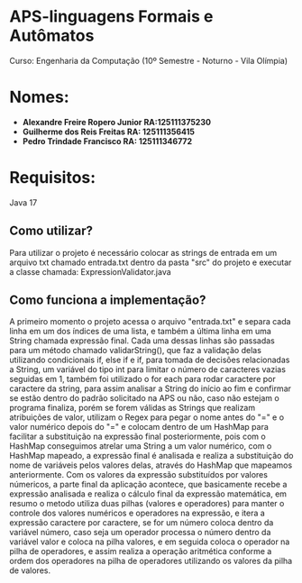 # APS-linguagens Formais e Autômatos
Curso: Engenharia da Computação (10º Semestre - Noturno - Vila Olímpia)  

# Nomes:  

- **Alexandre Freire Ropero Junior RA:125111375230**    
- **Guilherme dos Reis Freitas RA: 125111356415**   
- **Pedro Trindade Francisco RA: 125111346772**  

# Requisitos:  
Java 17  

## Como utilizar?  
Para utilizar o projeto é necessário colocar as strings de entrada em um arquivo txt chamado entrada.txt dentro da pasta "src" do projeto e executar a classe chamada: ExpressionValidator.java  

## Como funciona a implementação?  
A primeiro momento o projeto acessa o arquivo "entrada.txt" e separa cada linha em um dos índices de uma lista, e também a última linha em uma String chamada expressão final. Cada uma dessas linhas são passadas para um método chamado validarString(), que faz a validação  delas utilizando condicionais if, else if e if, para tomada de decisões relacionadas a String, um variável do tipo int para limitar o número de caracteres vazias seguidas em 1, também foi utilizado o for each para rodar caractere por caractere da string, para assim analisar a String do início ao fim e confirmar se estão dentro do padrão solicitado na APS ou não, caso não estejam o programa finaliza, porém se forem válidas as Strings que realizam atribuições de valor, utilizam o Regex para pegar o nome antes do "=" e o valor numérico depois do "=" e colocam dentro de um HashMap para facilitar a substituição na expressão final posteriormente, pois com o HashMap conseguimos atrelar uma String a um valor numérico, com o HashMap mapeado, a expressão final é analisada e realiza a substituição do nome de variáveis pelos valores delas, através do HashMap que mapeamos anteriormente. Com os valores da expressão substituídos por valores númericos, a parte final da aplicação acontece, que basicamente recebe a expressão analisada e realiza o cálculo final da expressão matemática, em resumo o metodo utiliza duas pilhas (valores e operadores) para manter o controle dos valores numéricos e operadores na expressão, e itera a expressão caractere por caractere, se for um número coloca dentro da variável número, caso seja um operador processa o número dentro da variável valor e coloca na pilha valores, e em seguida coloca o operador na pilha de operadores, e assim realiza a operação aritmética conforme a ordem dos operadores na pilha de operadores utilizando os valores da pilha de valores.  
